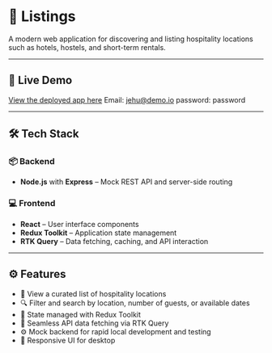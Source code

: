 # 🏨 Listings

A modern web application for discovering and listing hospitality locations such as hotels, hostels, and short-term rentals.

---

## 🚀 Live Demo

[View the deployed app here](https://listings-nine-neon.vercel.app/)
Email: jehu@demo.io
password: password

---

## 🛠️ Tech Stack

### 📦 Backend
- **Node.js** with **Express** – Mock REST API and server-side routing

### 💻 Frontend
- **React** – User interface components
- **Redux Toolkit** – Application state management
- **RTK Query** – Data fetching, caching, and API interaction

---

## ⚙️ Features

- 📍 View a curated list of hospitality locations
- 🔍 Filter and search by location, number of guests, or available dates
- 🧠 State managed with Redux Toolkit
- 🔄 Seamless API data fetching via RTK Query
- ⚙️ Mock backend for rapid local development and testing
- 🚀 Responsive UI for desktop